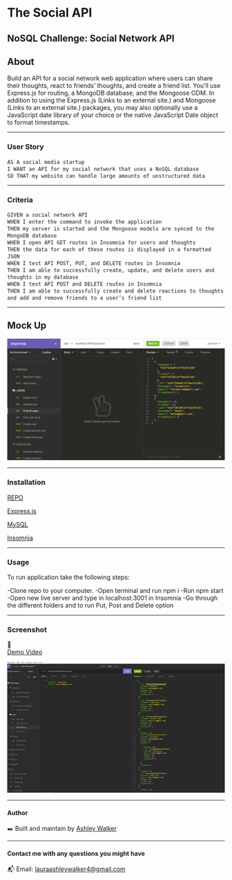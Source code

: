 # The Social API
NoSQL Challenge: Social Network API
---
## About

Build an API for a social network web application where users can share their thoughts, react to friends’ thoughts, and create a friend list. You’ll use Express.js for routing, a MongoDB database, and the Mongoose ODM. In addition to using the Express.js (Links to an external site.) and Mongoose (Links to an external site.) packages, you may also optionally use a JavaScript date library of your choice or the native JavaScript Date object to format timestamps.

---

### User Story
```
AS A social media startup
I WANT an API for my social network that uses a NoSQL database
SO THAT my website can handle large amounts of unstructured data
```
---

### Criteria
```
GIVEN a social network API
WHEN I enter the command to invoke the application
THEN my server is started and the Mongoose models are synced to the MongoDB database
WHEN I open API GET routes in Insomnia for users and thoughts
THEN the data for each of these routes is displayed in a formatted JSON
WHEN I test API POST, PUT, and DELETE routes in Insomnia
THEN I am able to successfully create, update, and delete users and thoughts in my database
WHEN I test API POST and DELETE routes in Insomnia
THEN I am able to successfully create and delete reactions to thoughts and add and remove friends to a user’s friend list
```
---

## Mock Up
![MockUp](./images/MockUp.PNG)

---

### Installation
[REPO](https://github.com/lawalker4/thesocialapi/tree/develop)

[Express.js](https://expressjs.com/en/starter/installing.html)

[MySQL](https://www.mysql.com/)

[Insomnia](https://insomnia.rest/)

---

### Usage

To run application take the following steps:

-Clone repo to your computer.
-Open terminal and run npm i
-Run npm start
-Open new live server and type in localhost:3001 in Insomnia
-Go through the different folders and to run Put, Post and Delete option

---

### Screenshot

:movie_camera:	
[Demo Video](https://watch.screencastify.com/v/f0fMNBujNjH6RzRUygL4)

![Screenshot](./images/Screenshot.PNG)

---

#### Author

:black_nib:	Built and maintain by [Ashley Walker](https://github.com/lawalker4)

---

#### Contact me with any questions you might have
:mailbox_with_mail:
Email: lauraashleywalker4@gmail.com